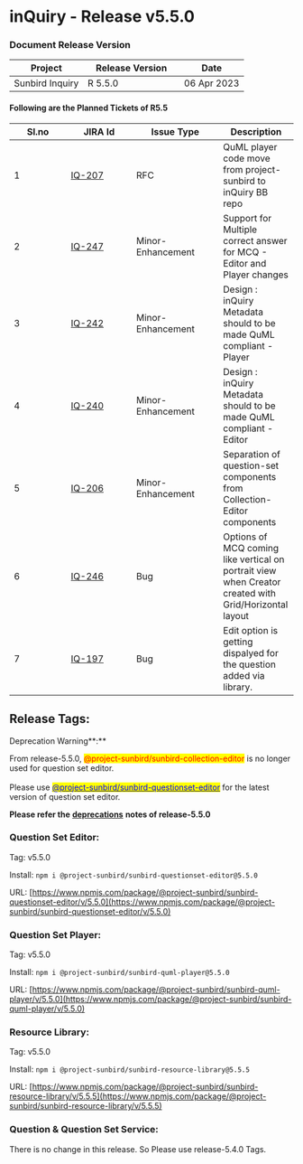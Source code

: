 # inQuiry - Release v5.5.0

### Document Release Version

<table><thead><tr><th>Project</th><th width="155">Release Version</th><th>Date</th></tr></thead><tbody><tr><td>Sunbird Inquiry</td><td>R 5.5.0</td><td>06 Apr 2023</td></tr></tbody></table>



#### Following are the Planned Tickets of R5.5

<table><thead><tr><th width="85">Sl.no</th><th width="100">JIRA Id</th><th width="138">Issue Type</th><th>Description</th></tr></thead><tbody><tr><td>1</td><td><a href="https://project-sunbird.atlassian.net/browse/IQ-207">IQ-207</a></td><td>RFC</td><td>QuML player code move from project-sunbird to inQuiry BB repo</td></tr><tr><td>2</td><td><a href="https://project-sunbird.atlassian.net/browse/IQ-247">IQ-247</a></td><td>Minor-Enhancement</td><td>Support for Multiple correct answer for MCQ - Editor and Player changes</td></tr><tr><td>3</td><td><a href="https://project-sunbird.atlassian.net/browse/IQ-242">IQ-242</a></td><td>Minor-Enhancement</td><td>Design : inQuiry Metadata should to be made QuML compliant - Player</td></tr><tr><td>4</td><td><a href="https://project-sunbird.atlassian.net/browse/IQ-240">IQ-240</a></td><td>Minor-Enhancement</td><td>Design : inQuiry Metadata should to be made QuML compliant - Editor</td></tr><tr><td>5</td><td><a href="https://project-sunbird.atlassian.net/browse/IQ-206">IQ-206</a></td><td>Minor-Enhancement</td><td>Separation of question-set components from Collection-Editor components</td></tr><tr><td>6</td><td><a href="https://project-sunbird.atlassian.net/browse/IQ-246">IQ-246</a></td><td>Bug</td><td>Options of MCQ coming like vertical on portrait view when Creator created with Grid/Horizontal layout</td></tr><tr><td>7</td><td><a href="https://project-sunbird.atlassian.net/browse/IQ-197">IQ-197</a></td><td>Bug</td><td>Edit option is getting dispalyed for the question added via library.</td></tr></tbody></table>

## Release Tags:

Deprecation Warning**:**&#x20;

From release-5.5.0, <mark style="color:red;">@project-sunbird/sunbird-collection-editor</mark> is no longer used for question set editor.\
\
Please use [<mark style="color:blue;">@project-sunbird/sunbird-questionset-editor</mark>](https://www.npmjs.com/package/@project-sunbird/sunbird-questionset-editor/v/5.5.0) for the latest version of question set editor.

**Please refer the** [**deprecations**](https://inquiry.sunbird.org/use/deprecations/release-5.5.0) **notes of release-5.5.0**

### Question Set **Editor**:

Tag: v5.5.0

Install: `npm i @project-sunbird/sunbird-questionset-editor@5.5.0`

URL: [https://www.npmjs.com/package/@project-sunbird/sunbird-questionset-editor/v/5.5.0](https://www.npmjs.com/package/@project-sunbird/sunbird-questionset-editor/v/5.5.0)

### Question Set Player:

Tag: v5.5.0

Install: `npm i @project-sunbird/sunbird-quml-player@5.5.0`

URL: [https://www.npmjs.com/package/@project-sunbird/sunbird-quml-player/v/5.5.0](https://www.npmjs.com/package/@project-sunbird/sunbird-quml-player/v/5.5.0)

### Resource Library:&#x20;

Tag: v5.5.0

Install: `npm i @project-sunbird/sunbird-resource-library@5.5.5`

URL: [https://www.npmjs.com/package/@project-sunbird/sunbird-resource-library/v/5.5.5](https://www.npmjs.com/package/@project-sunbird/sunbird-resource-library/v/5.5.5)

### Question & Question Set Service:

There is no change in this release. So Please use release-5.4.0 Tags.

